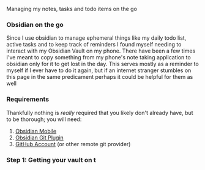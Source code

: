 Managing my notes, tasks and todo items on the go


###  Obsidian on the go
Since I use obsidian to manage ephemeral things like my daily todo list, active tasks and to keep track of reminders I found myself needing to interact with my Obsidian Vault on my phone. There have been a few times I've meant to copy something from my phone's note taking application to obsidian only for it to get lost in the day. This serves mostly as a reminder to myself if I ever have to do it again, but if an internet stranger stumbles on this page in the same predicament perhaps it could be helpful for them as well

### Requirements
Thankfully nothing is *really* required that you likely don't already have, but to be thorough; you will need:
1. [Obsidian Mobile](https://obsidian.md/mobile)
2. [Obsidian Git Plugin](https://github.com/denolehov/obsidian-git)
3. [GitHub Account](https://github.com) (or other remote git provider)

### Step 1: Getting your vault on t